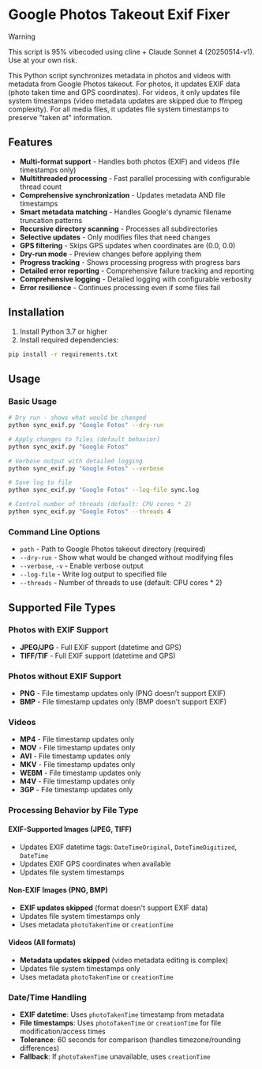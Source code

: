 # Google Photos Takeout Exif Fixer

> [!WARNING]  
> This script is 95% vibecoded using cline + Claude Sonnet 4 (20250514-v1).
> Use at your own risk.

This Python script synchronizes metadata in photos and videos with metadata from Google Photos takeout. For photos, it updates EXIF data (photo taken time and GPS coordinates). For videos, it only updates file system timestamps (video metadata updates are skipped due to ffmpeg complexity). For all media files, it updates file system timestamps to preserve "taken at" information.

## Features

- **Multi-format support** - Handles both photos (EXIF) and videos (file timestamps only)
- **Multithreaded processing** - Fast parallel processing with configurable thread count
- **Comprehensive synchronization** - Updates metadata AND file timestamps
- **Smart metadata matching** - Handles Google's dynamic filename truncation patterns
- **Recursive directory scanning** - Processes all subdirectories
- **Selective updates** - Only modifies files that need changes
- **GPS filtering** - Skips GPS updates when coordinates are (0.0, 0.0)
- **Dry-run mode** - Preview changes before applying them
- **Progress tracking** - Shows processing progress with progress bars
- **Detailed error reporting** - Comprehensive failure tracking and reporting
- **Comprehensive logging** - Detailed logging with configurable verbosity
- **Error resilience** - Continues processing even if some files fail

## Installation

1. Install Python 3.7 or higher
2. Install required dependencies:

```bash
pip install -r requirements.txt
```

## Usage

### Basic Usage

```bash
# Dry run - shows what would be changed
python sync_exif.py "Google Fotos" --dry-run

# Apply changes to files (default behavior)
python sync_exif.py "Google Fotos"

# Verbose output with detailed logging
python sync_exif.py "Google Fotos" --verbose

# Save log to file
python sync_exif.py "Google Fotos" --log-file sync.log

# Control number of threads (default: CPU cores * 2)
python sync_exif.py "Google Fotos" --threads 4
```

### Command Line Options

- `path` - Path to Google Photos takeout directory (required)
- `--dry-run` - Show what would be changed without modifying files
- `--verbose`, `-v` - Enable verbose output
- `--log-file` - Write log output to specified file
- `--threads` - Number of threads to use (default: CPU cores \* 2)

## Supported File Types

### Photos with EXIF Support

- **JPEG/JPG** - Full EXIF support (datetime and GPS)
- **TIFF/TIF** - Full EXIF support (datetime and GPS)

### Photos without EXIF Support

- **PNG** - File timestamp updates only (PNG doesn't support EXIF)
- **BMP** - File timestamp updates only (BMP doesn't support EXIF)

### Videos

- **MP4** - File timestamp updates only
- **MOV** - File timestamp updates only
- **AVI** - File timestamp updates only
- **MKV** - File timestamp updates only
- **WEBM** - File timestamp updates only
- **M4V** - File timestamp updates only
- **3GP** - File timestamp updates only

### Processing Behavior by File Type

#### EXIF-Supported Images (JPEG, TIFF)
- Updates EXIF datetime tags: `DateTimeOriginal`, `DateTimeDigitized`, `DateTime`
- Updates EXIF GPS coordinates when available
- Updates file system timestamps

#### Non-EXIF Images (PNG, BMP)
- **EXIF updates skipped** (format doesn't support EXIF data)
- Updates file system timestamps only
- Uses metadata `photoTakenTime` or `creationTime`

#### Videos (All formats)
- **Metadata updates skipped** (video metadata editing is complex)
- Updates file system timestamps only
- Uses metadata `photoTakenTime` or `creationTime`

### Date/Time Handling

- **EXIF datetime**: Uses `photoTakenTime` timestamp from metadata
- **File timestamps**: Uses `photoTakenTime` or `creationTime` for file modification/access times
- **Tolerance**: 60 seconds for comparison (handles timezone/rounding differences)
- **Fallback**: If `photoTakenTime` unavailable, uses `creationTime`

